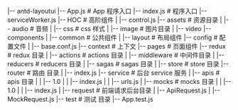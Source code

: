 |-- antd-layoutui
|-- App.js # App 程序入口
|-- index.js # 程序入口
|-- serviceWorker.js
|-- HOC # 高阶组件
| |-- control.js
|-- assets # 资源目录
| |-- audio # 音频
| |-- css # css 样式
| |-- image # 图片目录
| |-- video
|-- components
| |-- common # 公共组件
| |-- layout # 布局组件
|-- config # 配置文件
| |-- base.conf.js
|-- context # 上下文
|-- pages # 页面组件
|-- redux # redux 目录
| |-- actions # actions 目录
| |-- middleware # 中间件目录
| |-- reducers # reducers 目录
| |-- sagas # sagas 目录
| |-- store # store 目录
|-- router # 路由 目录
| |-- index.js
|-- service # 后台 service 服务
| |-- apis # apis 目录
| | |-- 1.0
| | |-- index.js
| | |-- urls.js
| |-- mocks # mocks 目录
| | |-- 1.0
| | |-- index.js
| |-- request # 前端请求后台目录
| |-- ApiRequest.js
| |-- MockRequest.js
|-- test # 测试 目录
|-- App.test.js

